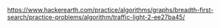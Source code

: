 https://www.hackerearth.com/practice/algorithms/graphs/breadth-first-search/practice-problems/algorithm/traffic-light-2-ee27ba45/
